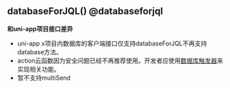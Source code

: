 ## databaseForJQL() @databaseforjql

**和uni-app项目接口差异**

- uni-app x项目内数据库的客户端接口仅支持databaseForJQL不再支持database方法。
- action云函数因为安全问题已经不再推荐使用。开发者应使用[数据库触发器](https://uniapp.dcloud.net.cn/uniCloud/jql-schema-ext.html)来实现相关功能。
- 暂不支持multiSend

<!-- UTSUNICLOUDAPIJSON.databaseForJQL.description -->

<!-- UTSUNICLOUDAPIJSON.databaseForJQL.param -->

<!-- UTSUNICLOUDAPIJSON.databaseForJQL.returnValue -->

<!-- UTSUNICLOUDAPIJSON.databaseForJQL.compatibility -->

<!-- UTSUNICLOUDAPIJSON.databaseForJQL.tutorial -->

<!-- UTSUNICLOUDAPIJSON.unicloud-database.example -->
